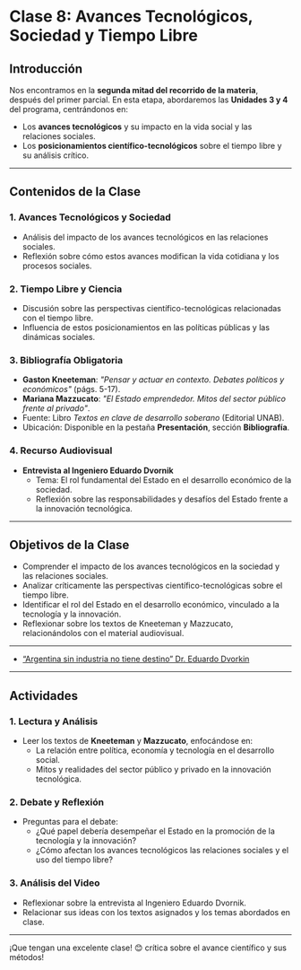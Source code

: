 # Clase 8: Avances Tecnológicos, Sociedad y Tiempo Libre

## Introducción

Nos encontramos en la **segunda mitad del recorrido de la materia**, después del primer parcial. En esta etapa, abordaremos las **Unidades 3 y 4** del programa, centrándonos en:

- Los **avances tecnológicos** y su impacto en la vida social y las relaciones sociales.  
- Los **posicionamientos científico-tecnológicos** sobre el tiempo libre y su análisis crítico.  

---

## Contenidos de la Clase

### 1. Avances Tecnológicos y Sociedad  
- Análisis del impacto de los avances tecnológicos en las relaciones sociales.  
- Reflexión sobre cómo estos avances modifican la vida cotidiana y los procesos sociales.  

### 2. Tiempo Libre y Ciencia  
- Discusión sobre las perspectivas científico-tecnológicas relacionadas con el tiempo libre.  
- Influencia de estos posicionamientos en las políticas públicas y las dinámicas sociales.  

### 3. Bibliografía Obligatoria  
- **Gaston Kneeteman**: *"Pensar y actuar en contexto. Debates políticos y económicos"* (págs. 5-17).  
- **Mariana Mazzucato**: *"El Estado emprendedor. Mitos del sector público frente al privado"*.  
- Fuente: Libro *Textos en clave de desarrollo soberano* (Editorial UNAB).  
- Ubicación: Disponible en la pestaña **Presentación**, sección **Bibliografía**.  

### 4. Recurso Audiovisual  
- **Entrevista al Ingeniero Eduardo Dvornik**  
  - Tema: El rol fundamental del Estado en el desarrollo económico de la sociedad.  
  - Reflexión sobre las responsabilidades y desafíos del Estado frente a la innovación tecnológica.  

---

## Objetivos de la Clase

- Comprender el impacto de los avances tecnológicos en la sociedad y las relaciones sociales.  
- Analizar críticamente las perspectivas científico-tecnológicas sobre el tiempo libre.  
- Identificar el rol del Estado en el desarrollo económico, vinculado a la tecnología y la innovación.  
- Reflexionar sobre los textos de Kneeteman y Mazzucato, relacionándolos con el material audiovisual.

---

- [“Argentina sin industria no tiene destino” Dr. Eduardo Dvorkin](https://www.youtube.com/watch?v=4HWYSQzcTdo)

---

## Actividades

### 1. Lectura y Análisis  
- Leer los textos de **Kneeteman** y **Mazzucato**, enfocándose en:  
  - La relación entre política, economía y tecnología en el desarrollo social.  
  - Mitos y realidades del sector público y privado en la innovación tecnológica.  

### 2. Debate y Reflexión  
- Preguntas para el debate:  
  - ¿Qué papel debería desempeñar el Estado en la promoción de la tecnología y la innovación?  
  - ¿Cómo afectan los avances tecnológicos las relaciones sociales y el uso del tiempo libre?  

### 3. Análisis del Video  
- Reflexionar sobre la entrevista al Ingeniero Eduardo Dvornik.  
- Relacionar sus ideas con los textos asignados y los temas abordados en clase.  

---

¡Que tengan una excelente clase! 😊
 crítica sobre el avance científico y sus métodos!
